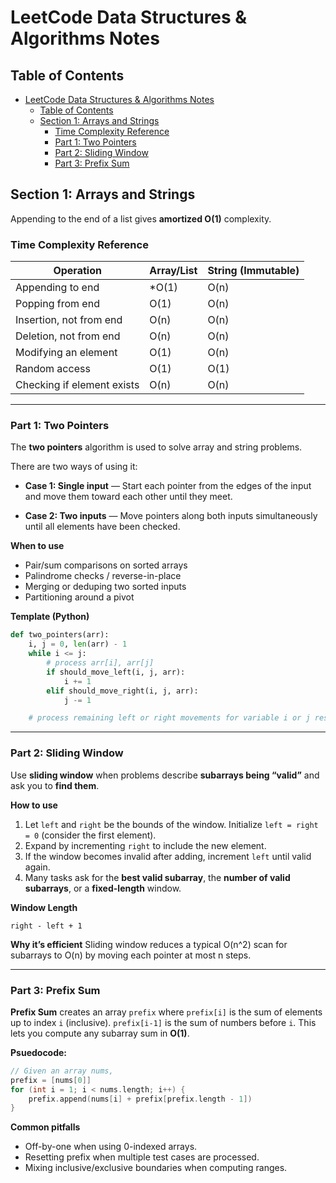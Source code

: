 # LeetCode Data Structures & Algorithms Notes

## Table of Contents
- [LeetCode Data Structures \& Algorithms Notes](#leetcode-data-structures--algorithms-notes)
  - [Table of Contents](#table-of-contents)
  - [Section 1: Arrays and Strings](#section-1-arrays-and-strings)
    - [Time Complexity Reference](#time-complexity-reference)
    - [Part 1: Two Pointers](#part-1-two-pointers)
    - [Part 2: Sliding Window](#part-2-sliding-window)
    - [Part 3: Prefix Sum](#part-3-prefix-sum)

## Section 1: Arrays and Strings

Appending to the end of a list gives **amortized O(1)** complexity.


### Time Complexity Reference

| Operation                  | Array/List | String (Immutable) |
|----------------------------|------------|---------------------|
| Appending to end           | *O(1)      | O(n)               |
| Popping from end           | O(1)       | O(n)               |
| Insertion, not from end    | O(n)       | O(n)               |
| Deletion, not from end     | O(n)       | O(n)               |
| Modifying an element       | O(1)       | O(n)               |
| Random access              | O(1)       | O(1)               |
| Checking if element exists | O(n)       | O(n)               |

---

### Part 1: Two Pointers

The **two pointers** algorithm is used to solve array and string problems.

There are two ways of using it:


- **Case 1: Single input** — Start each pointer from the edges of the input and move them toward each other until they meet.

- **Case 2: Two inputs** — Move pointers along both inputs simultaneously until all elements have been checked.



**When to use**
- Pair/sum comparisons on sorted arrays
- Palindrome checks / reverse-in-place
- Merging or deduping two sorted inputs
- Partitioning around a pivot

**Template (Python)**
```python
def two_pointers(arr):
    i, j = 0, len(arr) - 1
    while i <= j:
        # process arr[i], arr[j]
        if should_move_left(i, j, arr):
            i += 1
        elif should_move_right(i, j, arr):
            j -= 1

    # process remaining left or right movements for variable i or j respectively
```


---

### Part 2: Sliding Window

Use **sliding window** when problems describe **subarrays being “valid”** and ask you to **find them**.



**How to use**
1. Let `left` and `right` be the bounds of the window. Initialize `left = right = 0` (consider the first element).
2. Expand by incrementing `right` to include the new element.
3. If the window becomes invalid after adding, increment `left` until valid again.
4. Many tasks ask for the **best valid subarray**, the **number of valid subarrays**, or a **fixed-length** window.

**Window Length**
```
right - left + 1
```

**Why it’s efficient**
Sliding window reduces a typical O(n^2) scan for subarrays to O(n) by moving each pointer at most n steps.

---

### Part 3: Prefix Sum

**Prefix Sum** creates an array `prefix` where `prefix[i]` is the sum of elements up to index `i` (inclusive). `prefix[i-1]` is the sum of numbers before `i`. This lets you compute any subarray sum in **O(1)**.



**Psuedocode:**

```cpp
// Given an array nums,
prefix = [nums[0]]
for (int i = 1; i < nums.length; i++) {
    prefix.append(nums[i] + prefix[prefix.length - 1])
}
```

**Common pitfalls**
- Off-by-one when using 0-indexed arrays.
- Resetting prefix when multiple test cases are processed.
- Mixing inclusive/exclusive boundaries when computing ranges.
